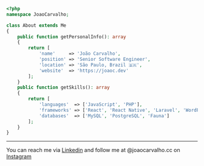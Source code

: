 ```php
<?php
namespace JoaoCarvalho;

class About extends Me
{
    public function getPersonalInfo(): array
    {
        return [
            'name'     => 'João Carvalho',
            'position' => 'Senior Software Engineer',
            'location' => 'São Paulo, Brazil 🇧🇷',
            'website'  => 'https://joaoc.dev'
        ];
    }
    public function getSkills(): array
    {
        return [
            'languages'  => ['JavaScript', 'PHP'],
            'frameworks' => ['React', 'React Native', 'Laravel', 'WordPress'],
            'databases'  => ['MySQL', 'PostgreSQL', 'Fauna']
        ];
    }
}
```

---

You can reach me via [Linkedin](https://www.linkedin.com/in/jovtrc/) and follow me at @joaocarvalho.cc on [Instagram](https://www.instagram.com/joaocarvalho.cc)
